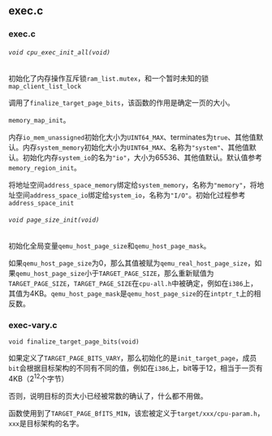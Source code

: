 ## exec.c

### exec.c

###### `void cpu_exec_init_all(void)`

初始化了内存操作互斥锁`ram_list.mutex`，和一个暂时未知的锁`map_client_list_lock`

调用了`finalize_target_page_bits`，该函数的作用是确定一页的大小。

`memory_map_init`。

内存`io_mem_unassigned`初始化大小为`UINT64_MAX`、terminates为`true`、其他值默认。内存`system_memory`初始化大小为`UINT64_MAX`、名称为`"system"`、其他值默认。初始化内存`system_io`的名为`"io"`，大小为65536、其他值默认。默认值参考`memory_region_init`。

将地址空间`address_space_memory`绑定给`system_memory`，名称为`"memory"`，将地址空间`address_space_io`绑定给`system_io`，名称为`"I/O"`。初始化过程参考`address_space_init`

###### `void page_size_init(void)`

初始化全局变量`qemu_host_page_size`和`qemu_host_page_mask`。

如果`qemu_host_page_size`为0，那么其值被赋为`qemu_real_host_page_size`，如果`qemu_host_page_size`小于`TARGET_PAGE_SIZE`，那么重新赋值为`TARGET_PAGE_SIZE`，`TARGET_PAGE_SIZE`在`cpu-all.h`中被确定，例如在`i386`上，其值为4KB。`qemu_host_page_mask`是`qemu_host_page_size`的在`intptr_t`上的相反数。

### exec-vary.c

`void finalize_target_page_bits(void)`

如果定义了`TARGET_PAGE_BITS_VARY`，那么初始化的是`init_target_page`，成员`bit`会根据目标架构的不同有不同的值，例如在`i386`上，bit等于12，相当于一页有4KB（$2^{12}$个字节）

否则，说明目标的页大小已经被常数的确认了，什么都不用做。

函数使用到了`TARGET_PAGE_BfITS_MIN`，该宏被定义于`target/xxx/cpu-param.h`，`xxx`是目标架构的名字。